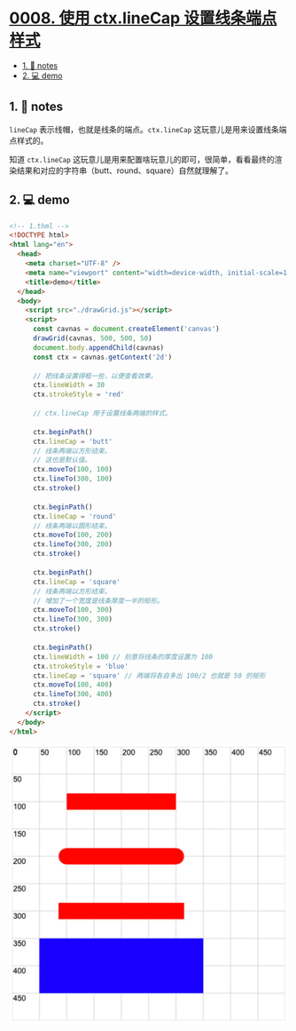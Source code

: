 # [0008. 使用 ctx.lineCap 设置线条端点样式](https://github.com/Tdahuyou/canvas/tree/main/0008.%20%E4%BD%BF%E7%94%A8%20ctx.lineCap%20%E8%AE%BE%E7%BD%AE%E7%BA%BF%E6%9D%A1%E7%AB%AF%E7%82%B9%E6%A0%B7%E5%BC%8F)

<!-- region:toc -->
- [1. 📒 notes](#1--notes)
- [2. 💻 demo](#2--demo)
<!-- endregion:toc -->

## 1. 📒 notes

`lineCap` 表示线帽，也就是线条的端点。`ctx.lineCap` 这玩意儿是用来设置线条端点样式的。

知道 `ctx.lineCap` 这玩意儿是用来配置啥玩意儿的即可，很简单，看看最终的渲染结果和对应的字符串（butt、round、square）自然就理解了。

## 2. 💻 demo

```html
<!-- 1.thml -->
<!DOCTYPE html>
<html lang="en">
  <head>
    <meta charset="UTF-8" />
    <meta name="viewport" content="width=device-width, initial-scale=1.0" />
    <title>demo</title>
  </head>
  <body>
    <script src="./drawGrid.js"></script>
    <script>
      const cavnas = document.createElement('canvas')
      drawGrid(cavnas, 500, 500, 50)
      document.body.appendChild(cavnas)
      const ctx = cavnas.getContext('2d')

      // 把线条设置得粗一些，以便查看效果。
      ctx.lineWidth = 30
      ctx.strokeStyle = 'red'

      // ctx.lineCap 用于设置线条两端的样式。

      ctx.beginPath()
      ctx.lineCap = 'butt'
      // 线条两端以方形结束。
      // 这也是默认值。
      ctx.moveTo(100, 100)
      ctx.lineTo(300, 100)
      ctx.stroke()

      ctx.beginPath()
      ctx.lineCap = 'round'
      // 线条两端以圆形结束。
      ctx.moveTo(100, 200)
      ctx.lineTo(300, 200)
      ctx.stroke()

      ctx.beginPath()
      ctx.lineCap = 'square'
      // 线条两端以方形结束。
      // 增加了一个宽度是线条厚度一半的矩形。
      ctx.moveTo(100, 300)
      ctx.lineTo(300, 300)
      ctx.stroke()

      ctx.beginPath()
      ctx.lineWidth = 100 // 刻意将线条的厚度设置为 100
      ctx.strokeStyle = 'blue'
      ctx.lineCap = 'square' // 两端将各自多出 100/2 也就是 50 的矩形
      ctx.moveTo(100, 400)
      ctx.lineTo(300, 400)
      ctx.stroke()
    </script>
  </body>
</html>
```

![](md-imgs/2024-10-03-23-06-25.png)

